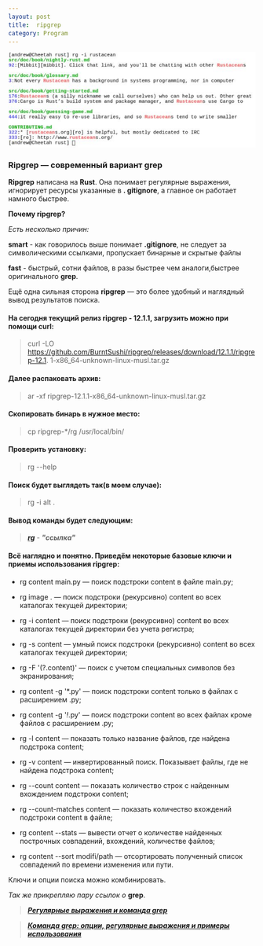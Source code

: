 ```yaml
---
layout: post
title:  ripgrep
category: Program
---
```


![](/image/my_image/ripgrep.jpg)

### Ripgrep — современный вариант grep

 **Ripgrep** написана на **Rust**. Она понимает регулярные выражения, игнорирует ресурсы указанные в **.
  gitignore**, а главное он работает намного быстрее.
 
 **Почему ripgrep?**

*Есть несколько причин:*

**smart** - как говорилось выше понимает **.gitignore**, не следует за символическими ссылками, пропускает бинарные и скрытые файлы

**fast** - быстрый, сотни файлов, в разы быстрее чем аналоги,быстрее оригинального **grep**.

Ещё одна сильная сторона **ripgrep** — это более удобный и наглядный вывод результатов поиска. 


#### На сегодня текущий релиз ripgrep - 12.1.1, загрузить можно при помощи curl:

>curl -LO https://github.com/BurntSushi/ripgrep/releases/download/12.1.1/ripgrep-12.1.
> 1-x86_64-unknown-linux-musl.tar.gz

#### Далее распаковать архив:

>ar -xf ripgrep-12.1.1-x86_64-unknown-linux-musl.tar.gz

#### Скопировать бинарь в нужное место:

>cp ripgrep-*/rg /usr/local/bin/

#### Проверить установку:

>rg --help

#### Поиск будет выглядеть так(в моем случае):

>rg -i alt .

#### Вывод команды будет следующим:

><a class="blu" href="https://disk.yandex.ru/i/Ho4yY--f5bjjBQ" target="_blank">***rg***</a> - 
> ***"ссылка"***

#### Всё наглядно и понятно. Приведём некоторые базовые ключи и приемы использования ripgrep:

- rg content main.py — поиск подстроки content в файле main.py;

- rg image . — поиск подстроки (рекурсивно) content во всех каталогах текущей директории;

- rg -i content — поиск подстроки (рекурсивно) content во всех каталогах текущей директории без 
учета регистра;

- rg -s content — умный поиск подстроки (рекурсивно) content во всех каталогах текущей директории;

- rg -F '(?.content)' — поиск с учетом специальных символов без экранирования;

- rg content -g '*.py' — поиск подстроки content только в файлах с расширением .py;

- rg content -g '*!*.py' — поиск подстроки content во всех файлах кроме файлов с расширением .py;

- rg -l content — показать только название файлов, где найдена подстрока content;

- rg -v content — инвертированный поиск. Показывает файлы, где не найдена подстрока content;

- rg --count content — показать количество строк с найденным вхождением подстроки content;

- rg --count-matches content — показать количество вхождений подстроки content в файле;

- rg content --stats — вывести отчет о количестве найденных построчных совпадений, вхождений, 
количестве файлов;

- rg content --sort modifi/path — отсортировать полученный список совпадений по времени изменения 
или пути.

Ключи и опции поиска можно комбинировать. 

*Так же прикрепляю пару ссылок о* **grep**.

>[***Регулярные выражения и команда grep***](https://hackware.ru/?p=3238)

>[***Команда grep: опции, регулярные выражения и примеры использования***](https://zalinux.ru/?p=1270#1)